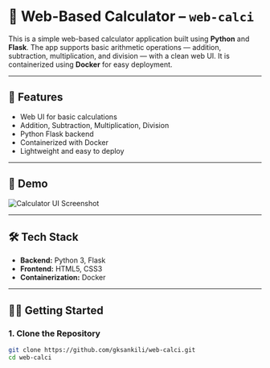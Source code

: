 # 🧮 Web-Based Calculator – `web-calci`

This is a simple web-based calculator application built using **Python** and **Flask**. The app supports basic arithmetic operations — addition, subtraction, multiplication, and division — with a clean web UI. It is containerized using **Docker** for easy deployment.

---

## 🚀 Features

- Web UI for basic calculations
- Addition, Subtraction, Multiplication, Division
- Python Flask backend
- Containerized with Docker
- Lightweight and easy to deploy

---

## 📸 Demo

![Calculator UI Screenshot](docs/demo.png) <!-- Add a screenshot here later if desired -->

---

## 🛠️ Tech Stack

- **Backend:** Python 3, Flask
- **Frontend:** HTML5, CSS3
- **Containerization:** Docker

---

## 🧑‍💻 Getting Started

### 1. Clone the Repository

```bash
git clone https://github.com/gksankili/web-calci.git
cd web-calci
